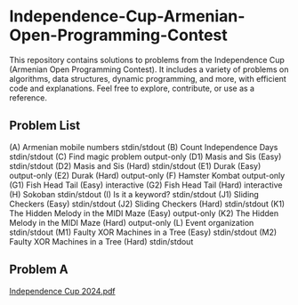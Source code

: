 # Independence-Cup-Armenian-Open-Programming-Contest

This repository contains solutions to problems from the Independence Cup (Armenian Open Programming Contest). It includes a variety of problems on algorithms, data structures, dynamic programming, and more, with efficient code and explanations. Feel free to explore, contribute, or use as a reference.
## Problem List

(A) Armenian mobile numbers stdin/stdout
(B) Count Independence Days stdin/stdout
(C) Find magic problem output-only
(D1) Masis and Sis (Easy) stdin/stdout
(D2) Masis and Sis (Hard) stdin/stdout
(E1) Durak (Easy) output-only
(E2) Durak (Hard) output-only
(F) Hamster Kombat output-only
(G1) Fish Head Tail (Easy) interactive
(G2) Fish Head Tail (Hard) interactive
(H) Sokoban stdin/stdout
(I) Is it a keyword? stdin/stdout
(J1) Sliding Checkers (Easy) stdin/stdout
(J2) Sliding Checkers (Hard) stdin/stdout
(K1) The Hidden Melody in the MIDI Maze (Easy) output-only
(K2) The Hidden Melody in the MIDI Maze (Hard) output-only
(L) Event organization stdin/stdout
(M1) Faulty XOR Machines in a Tree (Easy) stdin/stdout
(M2) Faulty XOR Machines in a Tree (Hard) stdin/stdout

## Problem A
[Independence Cup 2024.pdf](https://github.com/user-attachments/files/17732740/Independence.Cup.2024.pdf)
